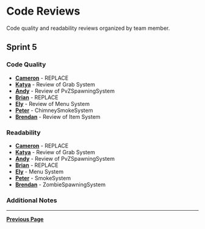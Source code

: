 # Code Reviews

Code quality and readability reviews organized by team member.

## Sprint 5

### Code Quality

- [**Cameron**](CodeQuality/CameronCodeQualitySprint5.md) - REPLACE
- [**Katya**](CodeQuality/KatyaCodeQualitySprint5.md) - Review of Grab System
- [**Andy**](CodeQuality/AndyCodeQualitySprint5.md) - Review of PvZSpawningSystem
- [**Brian**](CodeQuality/BrianCodeQualitySprint5.md) - REPLACE
- [**Ely**](CodeQuality/ElyCodeQualitySprint5.md) - Review of Menu System
- [**Peter**](CodeQuality/CodeQualityPeterSprint5.md) - ChimneySmokeSystem
- [**Brendan**](CodeQuality/BrendanCodeQualitySprint5.md) - Review of Item System

### Readability

- [**Cameron**](Readability/CameronReadabilitySprint5.md) - REPLACE
- [**Katya**](Readability/KatyaReadabilitySprint5.md) - Review of Grab System
- [**Andy**](Readability/AndyReadabilitySprint5.md) - Review of PvZSpawningSystem
- [**Brian**](Readability/BrianReadabilitySprint5.md) - REPLACE
- [**Ely**](Readability/ElyReadabilitySprint5.md) - Menu System
- [**Peter**](Readability/PeterReadabilityReveiwSprint5.md) - SmokeSystem
- [**Brendan**](Readability/BrendanReadabilitySprint5.md) - ZombieSpawningSystem

### Additional Notes

---

[**Previous Page**](../README.md)
